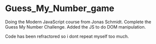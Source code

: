 # Guess_My_Number_game

Doing the Modern JavaScript course from Jonas Schmidt. Complete the Guess My Number Challenge. Added the JS to do DOM manipulation.

Code has been refractored so i dont repeat myself too much.
